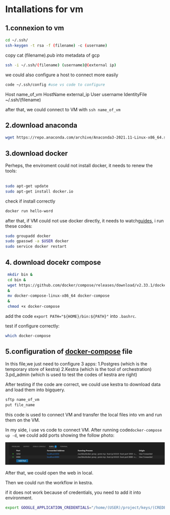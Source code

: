 # Intallations for vm



## 1.connexion to vm


```bash
cd ~/.ssh/
ssh-keygen -t rsa -f (filename) -c (username)

```
copy cat (filename).pub into metadata of gcp


```bash
ssh -i ~/.ssh/(filename) (username)@(external ip)
```

we could also configure a host to connect more easily
```bash
code ~/.ssh/config #use vs code to configure
```

Host name_of_vm
  HostName external_ip
  User username
  IdentityFile ~/.ssh/(filename)

after that, we could connect to VM with `ssh name_of_vm`
## 2.download anaconda

```bash
wget https://repo.anaconda.com/archive/Anaconda3-2021.11-Linux-x86_64.sh

```

## 3.download docker

Perheps, the enviroment could not install docker, it needs to renew the tools:
```bash

sudo apt-get update
sudo apt-get install docker.io

```

check if install correctly

```bash
docker run hello-word
```
after that, if VM could not use docker directly, it needs to watch[guides](https://github.com/sindresorhus/guides/blob/main/docker-without-sudo.md), i run these codes:

```bash
sudo groupadd docker
sudo gpasswd -a $USER docker
sudo service docker restart
```

## 4. download docekr compose

```bash
 mkdir bin &
 cd bin &
 wget https://github.com/docker/compose/releases/download/v2.33.1/docker-compose-linux-x86_64
 &
 mv docker-compose-linux-x86_64 docker-compose
 &
 chmod +x docker-compose
```

add the code `export PATH="${HOME}/bin:${PATH}"` into `.bashrc`.

test if configure correctly:
```bash
which docker-compose
```
## 5.configuration of [docker-compose](https://github.com/BGD23-xin/DE_PIPELINE_TERRAFORM_GCP_DBT_LookerStudio/blob/operations/installations/docker-compose.yaml) file

In this file,we just need to configure 3 apps:
1.Postgres (which is the temporary store of kestra)
2.Kestra (which is the tool of orchestration)
3.pd_admin (which is used to test the codes of kestra are right)

After testing if the code are correct, we could use kestra to download data and load them into bigquery.

```bash
sftp name_of_vm
put file_name
```
this code is used to connect VM and transfer the local files into vm and run them on the VM.

In my side, i use vs code to connect VM. After running code`docker-compose up -d`, we could add ports showing the follow photo:

![photo](https://github.com/BGD23-xin/DE_PIPELINE_TERRAFORM_GCP_DBT_LookerStudio/blob/operations/photos/add_ports.png)

After that, we could open the web in local.

Then we could run the workflow in kestra.

if it does not work because of credentials, you need to add it into environment.
```bash
export GOOGLE_APPLICATION_CREDENTIALS="/home/(USER)/project/keys/(CREDENTIALS FILE)"
```